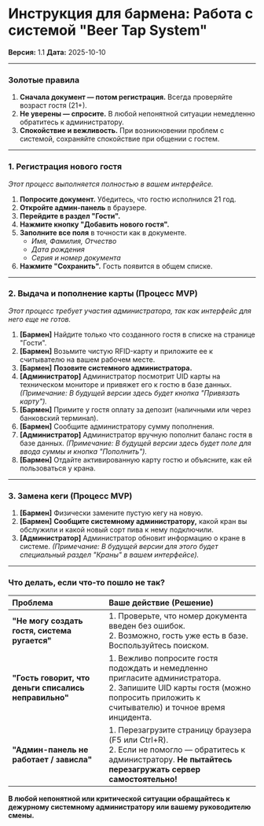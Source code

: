 # Инструкция для бармена: Работа с системой "Beer Tap System"

**Версия:** 1.1 
**Дата:** 2025-10-10

---

### **Золотые правила**

1.  **Сначала документ — потом регистрация.** Всегда проверяйте возраст гостя (21+).
2.  **Не уверены — спросите.** В любой непонятной ситуации немедленно обратитесь к администратору.
3.  **Спокойствие и вежливость.** При возникновении проблем с системой, сохраняйте спокойствие при общении с гостем.

---

### **1. Регистрация нового гостя**

*Этот процесс выполняется полностью в вашем интерфейсе.*

1.  **Попросите документ.** Убедитесь, что гостю исполнился 21 год.
2.  **Откройте админ-панель** в браузере.
3.  **Перейдите в раздел "Гости".**
4.  **Нажмите кнопку "Добавить нового гостя".**
5.  **Заполните все поля** в точности как в документе.
    *   *Имя, Фамилия, Отчество*
    *   *Дата рождения*
    *   *Серия и номер документа*
6.  **Нажмите "Сохранить".** Гость появится в общем списке.

---

### **2. Выдача и пополнение карты (Процесс MVP)**

*Этот процесс требует участия администратора, так как интерфейс для него еще не готов.*

1.  **[Бармен]** Найдите только что созданного гостя в списке на странице "Гости".
2.  **[Бармен]** Возьмите чистую RFID-карту и приложите ее к считывателю на вашем рабочем месте.
3.  **[Бармен]** **Позовите системного администратора.**
4.  **[Администратор]** Администратор посмотрит UID карты на техническом мониторе и привяжет его к гостю в базе данных.
    *(Примечание: В будущей версии здесь будет кнопка "Привязать карту").*
5.  **[Бармен]** Примите у гостя оплату за депозит (наличными или через банковский терминал).
6.  **[Бармен]** Сообщите администратору сумму пополнения.
7.  **[Администратор]** Администратор вручную пополнит баланс гостя в базе данных.
    *(Примечание: В будущей версии здесь будет поле для ввода суммы и кнопка "Пополнить").*
8.  **[Бармен]** Отдайте активированную карту гостю и объясните, как ей пользоваться у крана.

---

### **3. Замена кеги (Процесс MVP)**

1.  **[Бармен]** Физически замените пустую кегу на новую.
2.  **[Бармен]** **Сообщите системному администратору,** какой кран вы обслужили и какой новый сорт пива к нему подключили.
3.  **[Администратор]** Администратор обновит информацию о кране в системе.
    *(Примечание: В будущей версии для этого будет специальный раздел "Краны" в вашем интерфейсе).*

---

### **Что делать, если что-то пошло не так?**

| Проблема | Ваше действие (Решение) |
| :--- | :--- |
| **"Не могу создать гостя, система ругается"** | 1. Проверьте, что номер документа введен без ошибок. <br> 2. Возможно, гость уже есть в базе. Воспользуйтесь поиском. |
| **"Гость говорит, что деньги списались неправильно"** | 1. Вежливо попросите гостя подождать и немедленно пригласите администратора. <br> 2. Запишите UID карты гостя (можно попросить приложить к считывателю) и точное время инцидента. |
| **"Админ-панель не работает / зависла"** | 1. Перезагрузите страницу браузера (F5 или Ctrl+R). <br> 2. Если не помогло — обратитесь к администратору. **Не пытайтесь перезагружать сервер самостоятельно!** |

**В любой непонятной или критической ситуации обращайтесь к дежурному системному администратору или вашему руководителю смены.**